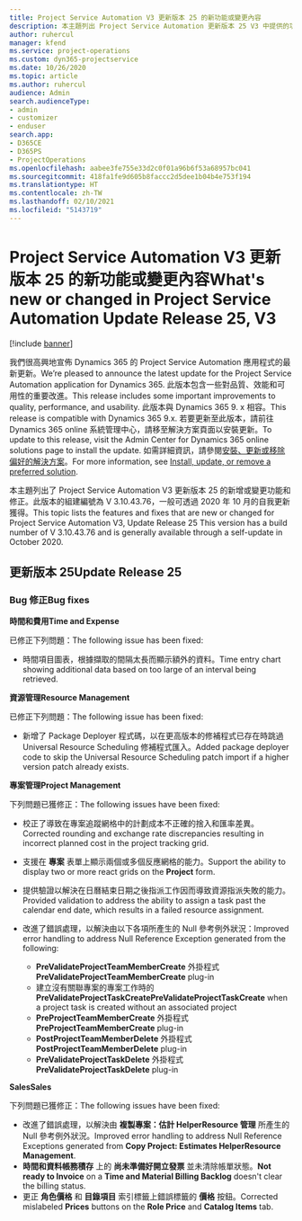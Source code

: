 ```yaml
---
title: Project Service Automation V3 更新版本 25 的新功能或變更內容
description: 本主題列出 Project Service Automation 更新版本 25 V3 中提供的功能和修正。
author: ruhercul
manager: kfend
ms.service: project-operations
ms.custom: dyn365-projectservice
ms.date: 10/26/2020
ms.topic: article
ms.author: ruhercul
audience: Admin
search.audienceType:
- admin
- customizer
- enduser
search.app:
- D365CE
- D365PS
- ProjectOperations
ms.openlocfilehash: aabee3fe755e33d2c0f01a96b6f53a68957bc041
ms.sourcegitcommit: 418fa1fe9d605b8faccc2d5dee1b04b4e753f194
ms.translationtype: HT
ms.contentlocale: zh-TW
ms.lasthandoff: 02/10/2021
ms.locfileid: "5143719"
---
```

# <a name="whats-new-or-changed-in-project-service-automation-update-release-25-v3"></a><span data-ttu-id="cd7f3-103">Project Service Automation V3 更新版本 25 的新功能或變更內容</span><span class="sxs-lookup"><span data-stu-id="cd7f3-103">What's new or changed in Project Service Automation Update Release 25, V3</span></span>

[!include [banner](../includes/psa-now-project-operations.md)]

<span data-ttu-id="cd7f3-104">我們很高興地宣佈 Dynamics 365 的 Project Service Automation 應用程式的最新更新。</span><span class="sxs-lookup"><span data-stu-id="cd7f3-104">We’re pleased to announce the latest update for the Project Service Automation application for Dynamics 365.</span></span> <span data-ttu-id="cd7f3-105">此版本包含一些對品質、效能和可用性的重要改進。</span><span class="sxs-lookup"><span data-stu-id="cd7f3-105">This release includes some important improvements to quality, performance, and usability.</span></span> <span data-ttu-id="cd7f3-106">此版本與 Dynamics 365 9. x 相容。</span><span class="sxs-lookup"><span data-stu-id="cd7f3-106">This release is compatible with Dynamics 365 9.x.</span></span> <span data-ttu-id="cd7f3-107">若要更新至此版本，請前往 Dynamics 365 online 系統管理中心，請移至解決方案頁面以安裝更新。</span><span class="sxs-lookup"><span data-stu-id="cd7f3-107">To update to this release, visit the Admin Center for Dynamics 365 online solutions page to install the update.</span></span> <span data-ttu-id="cd7f3-108">如需詳細資訊，請參閱[安裝、更新或移除偏好的解決方案](https://docs.microsoft.com/power-platform/admin/install-remove-preferred-solution)。</span><span class="sxs-lookup"><span data-stu-id="cd7f3-108">For more information, see [Install, update, or remove a preferred solution](https://docs.microsoft.com/power-platform/admin/install-remove-preferred-solution).</span></span>

<span data-ttu-id="cd7f3-109">本主題列出了 Project Service Automation V3 更新版本 25 的新增或變更功能和修正。此版本的組建編號為 V 3.10.43.76，一般可透過 2020 年 10 月的自我更新獲得。</span><span class="sxs-lookup"><span data-stu-id="cd7f3-109">This topic lists the features and fixes that are new or changed for Project Service Automation V3, Update Release 25 This version has a build number of V 3.10.43.76 and is generally available through a self-update in October 2020.</span></span>

## <a name="update-release-25"></a><span data-ttu-id="cd7f3-110">更新版本 25</span><span class="sxs-lookup"><span data-stu-id="cd7f3-110">Update Release 25</span></span>

### <a name="bug-fixes"></a><span data-ttu-id="cd7f3-111">Bug 修正</span><span class="sxs-lookup"><span data-stu-id="cd7f3-111">Bug fixes</span></span>

<span data-ttu-id="cd7f3-112">**時間和費用**</span><span class="sxs-lookup"><span data-stu-id="cd7f3-112">**Time and Expense**</span></span>

<span data-ttu-id="cd7f3-113">已修正下列問題：</span><span class="sxs-lookup"><span data-stu-id="cd7f3-113">The following issue has been fixed:</span></span>

- <span data-ttu-id="cd7f3-114">時間項目圖表，根據擷取的間隔太長而顯示額外的資料。</span><span class="sxs-lookup"><span data-stu-id="cd7f3-114">Time entry chart showing additional data based on too large of an interval being retrieved.</span></span>

<span data-ttu-id="cd7f3-115">**資源管理**</span><span class="sxs-lookup"><span data-stu-id="cd7f3-115">**Resource Management**</span></span>

<span data-ttu-id="cd7f3-116">已修正下列問題：</span><span class="sxs-lookup"><span data-stu-id="cd7f3-116">The following issue has been fixed:</span></span>

- <span data-ttu-id="cd7f3-117">新增了 Package Deployer 程式碼，以在更高版本的修補程式已存在時跳過 Universal Resource Scheduling 修補程式匯入。</span><span class="sxs-lookup"><span data-stu-id="cd7f3-117">Added package deployer code to skip the Universal Resource Scheduling patch import if a higher version patch already exists.</span></span>

<span data-ttu-id="cd7f3-118">**專案管理**</span><span class="sxs-lookup"><span data-stu-id="cd7f3-118">**Project Management**</span></span>

<span data-ttu-id="cd7f3-119">下列問題已獲修正：</span><span class="sxs-lookup"><span data-stu-id="cd7f3-119">The following issues have been fixed:</span></span>

- <span data-ttu-id="cd7f3-120">校正了導致在專案追蹤網格中的計劃成本不正確的捨入和匯率差異。</span><span class="sxs-lookup"><span data-stu-id="cd7f3-120">Corrected rounding and exchange rate discrepancies resulting in incorrect planned cost in the project tracking grid.</span></span>
- <span data-ttu-id="cd7f3-121">支援在 **專案** 表單上顯示兩個或多個反應網格的能力。</span><span class="sxs-lookup"><span data-stu-id="cd7f3-121">Support the ability to display two or more react grids on the **Project** form.</span></span>
- <span data-ttu-id="cd7f3-122">提供驗證以解決在日曆結束日期之後指派工作因而導致資源指派失敗的能力。</span><span class="sxs-lookup"><span data-stu-id="cd7f3-122">Provided validation to address the ability to assign a task past the calendar end date, which results in a failed resource assignment.</span></span>
- <span data-ttu-id="cd7f3-123">改進了錯誤處理，以解決由以下各項所產生的 Null 參考例外狀況：</span><span class="sxs-lookup"><span data-stu-id="cd7f3-123">Improved error handling to address Null Reference Exception generated from the following:</span></span>

    - <span data-ttu-id="cd7f3-124">**PreValidateProjectTeamMemberCreate** 外掛程式</span><span class="sxs-lookup"><span data-stu-id="cd7f3-124">**PreValidateProjectTeamMemberCreate** plug-in</span></span>
    - <span data-ttu-id="cd7f3-125">建立沒有關聯專案的專案工作時的 **PreValidateProjectTaskCreate**</span><span class="sxs-lookup"><span data-stu-id="cd7f3-125">**PreValidateProjectTaskCreate** when a project task is created without an associated project</span></span>
    - <span data-ttu-id="cd7f3-126">**PreProjectTeamMemberCreate** 外掛程式</span><span class="sxs-lookup"><span data-stu-id="cd7f3-126">**PreProjectTeamMemberCreate** plug-in</span></span>
    - <span data-ttu-id="cd7f3-127">**PostProjectTeamMemberDelete** 外掛程式</span><span class="sxs-lookup"><span data-stu-id="cd7f3-127">**PostProjectTeamMemberDelete** plug-in</span></span>
    - <span data-ttu-id="cd7f3-128">**PreValidateProjectTaskDelete** 外掛程式</span><span class="sxs-lookup"><span data-stu-id="cd7f3-128">**PreValidateProjectTaskDelete** plug-in</span></span>

<span data-ttu-id="cd7f3-129">**Sales**</span><span class="sxs-lookup"><span data-stu-id="cd7f3-129">**Sales**</span></span>

<span data-ttu-id="cd7f3-130">下列問題已獲修正：</span><span class="sxs-lookup"><span data-stu-id="cd7f3-130">The following issues have been fixed:</span></span>

- <span data-ttu-id="cd7f3-131">改進了錯誤處理，以解決由 **複製專案：估計 HelperResource 管理** 所產生的 Null 參考例外狀況。</span><span class="sxs-lookup"><span data-stu-id="cd7f3-131">Improved error handling to address Null Reference Exceptions generated from **Copy Project: Estimates HelperResource Management**.</span></span>
- <span data-ttu-id="cd7f3-132">**時間和資料帳務積存** 上的 **尚未準備好開立發票** 並未清除帳單狀態。</span><span class="sxs-lookup"><span data-stu-id="cd7f3-132">**Not ready to Invoice** on a **Time and Material Billing Backlog** doesn't clear the billing status.</span></span>
- <span data-ttu-id="cd7f3-133">更正 **角色價格** 和 **目錄項目** 索引標籤上錯誤標籤的 **價格** 按鈕。</span><span class="sxs-lookup"><span data-stu-id="cd7f3-133">Corrected mislabeled **Prices** buttons on the **Role Price** and **Catalog Items** tab.</span></span>
